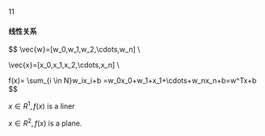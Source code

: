 11

#### 线性关系

$$
\vec{w}=[w_0,w_1,w_2,\cdots,w_n] \\

\vec{x}=[x_0,x_1,x_2,\cdots,x_n] \\

f(x)= \sum_{i \in N}w_ix_i+b =w_0x_0+w_1+x_1+\cdots+w_nx_n+b=w^Tx+b
$$



$x \in R^1,f(x)$  is a liner

$x \in R^2,f(x)$  is a plane.

